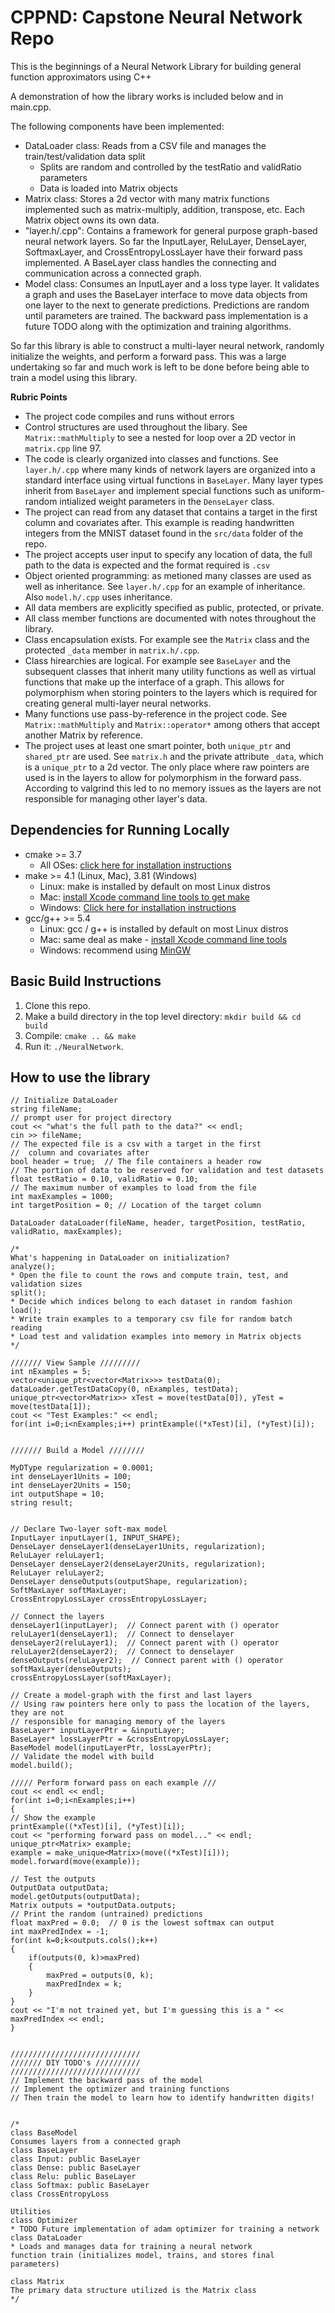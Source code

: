 # CPPND: Capstone Neural Network Repo

This is the beginnings of a Neural Network Library for building general function approximators using C++

A demonstration of how the library works is included below and in main.cpp.

The following components have been implemented:
* DataLoader class: Reads from a CSV file and manages the train/test/validation data split
	* Splits are random and controlled by the testRatio and validRatio parameters
	* Data is loaded into Matrix objects
* Matrix class: Stores a 2d vector with many matrix functions implemented such as matrix-multiply, addition, transpose, etc. Each Matrix object owns its own data.
* "layer.h/.cpp": Contains a framework for general purpose graph-based neural network layers. So far the InputLayer, ReluLayer, DenseLayer, SoftmaxLayer, and CrossEntropyLossLayer have their forward pass implemented. A BaseLayer class handles the connecting and communication across a connected graph.
* Model class: Consumes an InputLayer and a loss type layer. It validates a graph and uses the BaseLayer interface to move data objects from one layer to the next to generate predictions. Predictions are random until parameters are trained. The backward pass implementation is a future TODO along with the optimization and training algorithms.

So far this library is able to construct a multi-layer neural network, randomly initialize the weights, and perform a forward pass. This was a large undertaking so far and much work is left to be done before being able to train a model using this library.

**Rubric Points**
* The project code compiles and runs without errors
* Control structures are used throughout the libary. See `Matrix::mathMultiply` to see a nested for loop over a 2D vector in `matrix.cpp` line 97.
*  The code is clearly organized into classes and functions. See `layer.h/.cpp` where many kinds of network layers are organized into a standard interface using virtual functions in `BaseLayer`. Many layer types inherit from `BaseLayer` and implement special functions such as uniform-random intialized weight parameters in the `DenseLayer` class.
*  The project can read from any dataset that contains a target in the first column and covariates after. This example is reading handwritten integers from the MNIST dataset found in the `src/data` folder of the repo.
*  The project accepts user input to specify any location of data, the full path to the data is expected and the format required is `.csv`
*  Object oriented programming: as metioned many classes are used as well as inheritance. See `layer.h/.cpp` for an example of inheritance. Also `model.h/.cpp` uses inheritance.
*  All data members are explicitly specified as public, protected, or private.
*  All class member functions are documented with notes throughout the library.
*  Class encapsulation exists. For example see the `Matrix` class and the protected `_data` member in `matrix.h/.cpp`.
*  Class hirearchies are logical. For example see `BaseLayer` and the subsequent classes that inherit many utility functions as well as virtual functions that make up the interface of a graph. This allows for polymorphism when storing pointers to the layers which is required for creating general multi-layer neural networks.
*  Many functions use pass-by-reference in the project code. See `Matrix::mathMultiply` and `Matrix::operator*` among others that accept another Matrix by reference.
* The project uses at least one smart pointer, both `unique_ptr` and `shared_ptr` are used. See `matrix.h` and the private attribute `_data`, which is a `unique_ptr` to a 2d vector. The only place where raw pointers are used is in the layers to allow for polymorphism in the forward pass. According to valgrind this led to no memory issues as the layers are not responsible for managing other layer's data.


## Dependencies for Running Locally
* cmake >= 3.7
  * All OSes: [click here for installation instructions](https://cmake.org/install/)
* make >= 4.1 (Linux, Mac), 3.81 (Windows)
  * Linux: make is installed by default on most Linux distros
  * Mac: [install Xcode command line tools to get make](https://developer.apple.com/xcode/features/)
  * Windows: [Click here for installation instructions](http://gnuwin32.sourceforge.net/packages/make.htm)
* gcc/g++ >= 5.4
  * Linux: gcc / g++ is installed by default on most Linux distros
  * Mac: same deal as make - [install Xcode command line tools](https://developer.apple.com/xcode/features/)
  * Windows: recommend using [MinGW](http://www.mingw.org/)

## Basic Build Instructions

1. Clone this repo.
2. Make a build directory in the top level directory: `mkdir build && cd build`
3. Compile: `cmake .. && make`
4. Run it: `./NeuralNetwork`.

## How to use the library

	// Initialize DataLoader
	string fileName;
	// prompt user for project directory
	cout << "what's the full path to the data?" << endl;
	cin >> fileName;
	// The expected file is a csv with a target in the first 
	//  column and covariates after
	bool header = true;  // The file containers a header row
	// The portion of data to be reserved for validation and test datasets
	float testRatio = 0.10, validRatio = 0.10;  
	// The maximum number of examples to load from the file
	int maxExamples = 1000;
	int targetPosition = 0; // Location of the target column

	DataLoader dataLoader(fileName, header, targetPosition, testRatio, validRatio, maxExamples);

	/*
	What's happening in DataLoader on initialization?
	analyze(); 
	* Open the file to count the rows and compute train, test, and validation sizes 
	split();
	* Decide which indices belong to each dataset in random fashion 
	load();
	* Write train examples to a temporary csv file for random batch reading
	* Load test and validation examples into memory in Matrix objects
	*/

	/////// View Sample /////////
	int nExamples = 5;
	vector<unique_ptr<vector<Matrix>>> testData(0);
	dataLoader.getTestDataCopy(0, nExamples, testData);
	unique_ptr<vector<Matrix>> xTest = move(testData[0]), yTest = move(testData[1]);
	cout << "Test Examples:" << endl;
	for(int i=0;i<nExamples;i++) printExample((*xTest)[i], (*yTest)[i]);


	/////// Build a Model ////////

	MyDType regularization = 0.0001;
	int denseLayer1Units = 100;
	int denseLayer2Units = 150;
	int outputShape = 10;
	string result;


	// Declare Two-layer soft-max model
	InputLayer inputLayer(1, INPUT_SHAPE);
	DenseLayer denseLayer1(denseLayer1Units, regularization);
	ReluLayer reluLayer1;
	DenseLayer denseLayer2(denseLayer2Units, regularization);
	ReluLayer reluLayer2;
	DenseLayer denseOutputs(outputShape, regularization);
	SoftMaxLayer softMaxLayer;
	CrossEntropyLossLayer crossEntropyLossLayer;

	// Connect the layers
	denseLayer1(inputLayer);  // Connect parent with () operator
	reluLayer1(denseLayer1);  // Connect to denselayer
	denseLayer2(reluLayer1);  // Connect parent with () operator
	reluLayer2(denseLayer2);  // Connect to denselayer
	denseOutputs(reluLayer2);  // Connect parent with () operator
	softMaxLayer(denseOutputs);
	crossEntropyLossLayer(softMaxLayer);

	// Create a model-graph with the first and last layers
	// Using raw pointers here only to pass the location of the layers, they are not
	// responsible for managing memory of the layers
	BaseLayer* inputLayerPtr = &inputLayer;
	BaseLayer* lossLayerPtr = &crossEntropyLossLayer;
	BaseModel model(inputLayerPtr, lossLayerPtr);
	// Validate the model with build
	model.build();

	///// Perform forward pass on each example ///
	cout << endl << endl;
	for(int i=0;i<nExamples;i++)
	{
	// Show the example
	printExample((*xTest)[i], (*yTest)[i]);
	cout << "performing forward pass on model..." << endl;
	unique_ptr<Matrix> example;
	example = make_unique<Matrix>(move((*xTest)[i]));
	model.forward(move(example));

	// Test the outputs
	OutputData outputData;
	model.getOutputs(outputData);
	Matrix outputs = *outputData.outputs;
	// Print the random (untrained) predictions
	float maxPred = 0.0;  // 0 is the lowest softmax can output
	int maxPredIndex = -1;
	for(int k=0;k<outputs.cols();k++)
	{
		if(outputs(0, k)>maxPred)
		{
			maxPred = outputs(0, k);
			maxPredIndex = k;
		}
	}
	cout << "I'm not trained yet, but I'm guessing this is a " << maxPredIndex << endl;
	}


	/////////////////////////////
	/////// DIY TODO's //////////
	/////////////////////////////
	// Implement the backward pass of the model
	// Implement the optimizer and training functions
	// Then train the model to learn how to identify handwritten digits!


	/*
	class BaseModel
	Consumes layers from a connected graph
	class BaseLayer
	class Input: public BaseLayer
	class Dense: public BaseLayer
	class Relu: public BaseLayer
	class Softmax: public BaseLayer
	class CrossEntropyLoss

	Utilities
	class Optimizer
	* TODO Future implementation of adam optimizer for training a network
	class DataLoader
	* Loads and manages data for training a neural network
	function train (initializes model, trains, and stores final parameters)

	class Matrix
	The primary data structure utilized is the Matrix class
	*/
